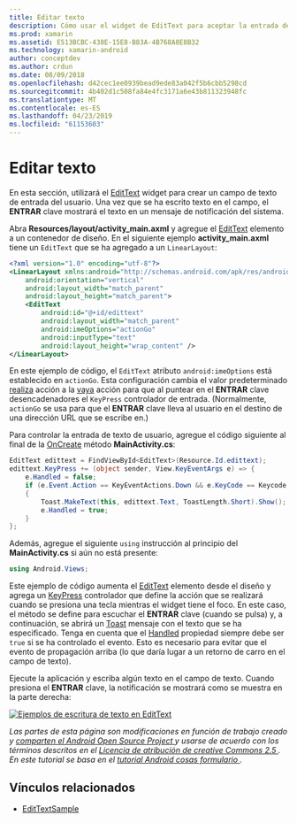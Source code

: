 ```yaml
---
title: Editar texto
description: Cómo usar el widget de EditText para aceptar la entrada del usuario.
ms.prod: xamarin
ms.assetid: E513BCBC-438E-15E8-B83A-4B768A8E8B32
ms.technology: xamarin-android
author: conceptdev
ms.author: crdun
ms.date: 08/09/2018
ms.openlocfilehash: d42cec1ee0939bead9ede83a042f5b6cbb5298cd
ms.sourcegitcommit: 4b402d1c508fa84e4fc3171a6e43b811323948fc
ms.translationtype: MT
ms.contentlocale: es-ES
ms.lasthandoff: 04/23/2019
ms.locfileid: "61153603"
---
```

# <a name="edit-text"></a>Editar texto

En esta sección, utilizará el [EditText](https://developer.xamarin.com/api/type/Android.Widget.EditText/) widget para crear un campo de texto de entrada del usuario. Una vez que se ha escrito texto en el campo, el **ENTRAR** clave mostrará el texto en un mensaje de notificación del sistema.

Abra **Resources/layout/activity_main.axml** y agregue el [EditText](https://developer.xamarin.com/api/type/Android.Widget.EditText/) elemento a un contenedor de diseño. En el siguiente ejemplo **activity_main.axml** tiene un `EditText` que se ha agregado a un `LinearLayout`:

```xml
<?xml version="1.0" encoding="utf-8"?>
<LinearLayout xmlns:android="http://schemas.android.com/apk/res/android"
    android:orientation="vertical"
    android:layout_width="match_parent"
    android:layout_height="match_parent">
    <EditText
        android:id="@+id/edittext"
        android:layout_width="match_parent"
        android:imeOptions="actionGo"
        android:inputType="text"
        android:layout_height="wrap_content" />
</LinearLayout>
```

En este ejemplo de código, el `EditText` atributo `android:imeOptions` está establecido en `actionGo`. Esta configuración cambia el valor predeterminado [realiza](https://developer.android.com/reference/android/view/inputmethod/EditorInfo#IME_ACTION_DONE) acción a la [vaya](https://developer.android.com/reference/android/view/inputmethod/EditorInfo#IME_ACTION_GO) acción para que al puntear en el **ENTRAR** clave desencadenadores el `KeyPress` controlador de entrada.
(Normalmente, `actionGo` se usa para que el **ENTRAR** clave lleva al usuario en el destino de una dirección URL que se escribe en.)

Para controlar la entrada de texto de usuario, agregue el código siguiente al final de la [OnCreate](https://developer.xamarin.com/api/member/Android.App.Activity.OnCreate/) método **MainActivity.cs**:

```csharp
EditText edittext = FindViewById<EditText>(Resource.Id.edittext);
edittext.KeyPress += (object sender, View.KeyEventArgs e) => {
    e.Handled = false;
    if (e.Event.Action == KeyEventActions.Down && e.KeyCode == Keycode.Enter) 
    {
        Toast.MakeText(this, edittext.Text, ToastLength.Short).Show();
        e.Handled = true;
    }
};
```

Además, agregue el siguiente `using` instrucción al principio del **MainActivity.cs** si aún no está presente:

```csharp
using Android.Views;
```

Este ejemplo de código aumenta el [EditText](https://developer.xamarin.com/api/type/Android.Widget.EditText/) elemento desde el diseño y agrega un [KeyPress](https://developer.xamarin.com/api/event/Android.Views.View.KeyPress/) controlador que define la acción que se realizará cuando se presiona una tecla mientras el widget tiene el foco. En este caso, el método se define para escuchar el **ENTRAR** clave (cuando se pulsa) y, a continuación, se abrirá un [Toast](https://developer.xamarin.com/api/type/Android.Widget.Toast/) mensaje con el texto que se ha especificado. Tenga en cuenta que el [Handled](https://developer.xamarin.com/api/property/Android.Views.View+KeyEventArgs.Handled/) propiedad siempre debe ser `true` si se ha controlado el evento. Esto es necesario para evitar que el evento de propagación arriba (lo que daría lugar a un retorno de carro en el campo de texto).

Ejecute la aplicación y escriba algún texto en el campo de texto. Cuando presiona el **ENTRAR** clave, la notificación se mostrará como se muestra en la parte derecha:

[![Ejemplos de escritura de texto en EditText](edit-text-images/edit-text-sml.png)](edit-text-images/edit-text.png#lightbox)

*Las partes de esta página son modificaciones en función de trabajo creado y* [ *comparten el Android Open Source Project* ](http://code.google.com/policies.html) *y usarse de acuerdo con los términos descritos en el* [ *Licencia de atribución de creative Commons 2.5* ](http://creativecommons.org/licenses/by/2.5/) *. En este tutorial se basa en el* [ *tutorial Android cosas formulario* ](https://developer.android.com/resources/tutorials/views/hello-formstuff.html) *.*


## <a name="related-links"></a>Vínculos relacionados

- [EditTextSample](https://developer.xamarin.com/samples/monodroid/UserInterface/EditTextSample/)

